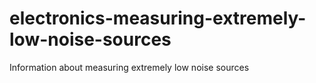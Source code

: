 # electronics-measuring-extremely-low-noise-sources
Information about measuring extremely low noise sources

